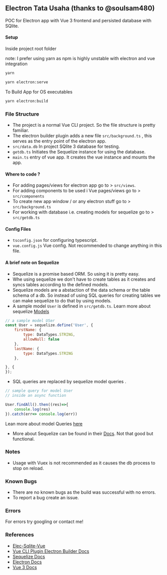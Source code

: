 ## Electron Tata Usaha (thanks to @soulsam480)

POC for Electron app with Vue 3 frontend and persisted database with SQlite.

#### Setup

Inside project root folder

note: I prefer using yarn as npm is highly unstable with electron and vue integration

```bash
yarn 

yarn electron:serve
```
To Build App for OS executables

```bash
yarn electron:build
```
### File Structure

- The project is a normal Vue CLI project. So the file structure is pretty familiar.
- The electron builder plugin adds a new file `src/background.ts` , this serves as the entry point of the electron app.
- `src/data.db` In project SQlite 3 database for testing.
- `getdb.ts` Initiates the Sequelize instance for using the database. 
- `main.ts` entry of vue app. It creates the vue instance and mounts the app.

#### Where to code ?

- For adding pages/views for electron app go to > `src/views`. 
- For adding components to be used i Vue pages/views go to > `src/components` 
- To create new app window / or any electron stuff go to > `src/background.ts`
- For working with database i.e. creating models for sequelize go to > `src/getdb.ts`

#### Config Files
- `tsconfig.json` for configuring typescript.
- `vue.config.js` Vue config. Not recommended to change anything in this file.


#### A brief note on Sequelize

- Sequelize is a promise based ORM. So using it is pretty easy.
- Whe using sequelize we don't have to create tables as it creates and syncs tables according to the defined models.
- Sequelize models are a abstaction of the data schema or the table schema of a db. So instead of using SQL queries for creating tables we can make sequelize to do that by using models.
- A sample model `User` is defined in `src/getdb.ts`. Learn more about sequelize [Models](https://sequelize.org/master/manual/model-basics.html)
```javascript
// a sample model USer
const User = sequelize.define('User', {
    firstName: {
        type: DataTypes.STRING,
        allowNull: false
    },
    lastName: {
        type: DataTypes.STRING
    },

}, {
});
```
- SQL queries are replaced by sequelize model queries .
```javascript
// sample query for model User
// inside an async function

User.findAll().then((res)=>{
	console.log(res)
}).catch(err=> console.log(err))

```
Lean more about model Queries [here](https://sequelize.org/master/manual/model-querying-basics.html)

- More about Sequelize can be found in their [Docs](https://sequelize.org/master/). Not that good but functional.

### Notes

- Usage with Vuex is not recommended as it causes the db process to stop on reload.
  
### Known Bugs

- There are no known bugs as the build was successful with no errors.
- To report a bug create an issue.

### Errors
For errors try googling or contact me!

### References
- [Elec-Sqlite-Vue](https://github.com/soulsam480/elec-sqlite-vue)
- [Vue CLI Plugin Electron Builder Docs](https://nklayman.github.io/vue-cli-plugin-electron-builder/)
- [Sequelize Docs](https://sequelize.org/master/)
- [Electron Docs](https://www.electronjs.org/)
- [Vue 3 Docs](https://v3.vuejs.org)